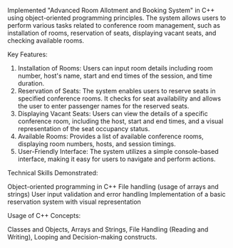 Implemented "Advanced Room Allotment and Booking System" in C++ using object-oriented programming principles. 
The system allows users to perform various tasks related to conference room management, such as installation of rooms, 
reservation of seats, displaying vacant seats, and checking available rooms.

Key Features:

1) Installation of Rooms: Users can input room details including room number, host's name, start and end times of the session, and time duration.
2) Reservation of Seats: The system enables users to reserve seats in specified conference rooms. It checks for seat availability and allows the user to enter passenger names for the reserved seats.
3) Displaying Vacant Seats: Users can view the details of a specific conference room, including the host, start and end times, and a visual representation of the seat occupancy status.
4) Available Rooms: Provides a list of available conference rooms, displaying room numbers, hosts, and session timings.
5) User-Friendly Interface: The system utilizes a simple console-based interface, making it easy for users to navigate and perform actions.

Technical Skills Demonstrated:

Object-oriented programming in C++
File handling (usage of arrays and strings)
User input validation and error handling
Implementation of a basic reservation system with visual representation

Usage of C++ Concepts:

Classes and Objects,
Arrays and Strings,
File Handling (Reading and Writing),
Looping and Decision-making constructs.
